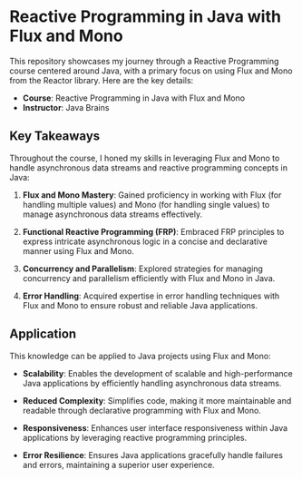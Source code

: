 # Reactive Programming in Java with Flux and Mono

This repository showcases my journey through a Reactive Programming course centered around Java, with a primary focus on using Flux and Mono from the Reactor library. Here are the key details:

- **Course**: Reactive Programming in Java with Flux and Mono
- **Instructor**: Java Brains

## Key Takeaways

Throughout the course, I honed my skills in leveraging Flux and Mono to handle asynchronous data streams and reactive programming concepts in Java:

1. **Flux and Mono Mastery**: Gained proficiency in working with Flux (for handling multiple values) and Mono (for handling single values) to manage asynchronous data streams effectively.

2. **Functional Reactive Programming (FRP)**: Embraced FRP principles to express intricate asynchronous logic in a concise and declarative manner using Flux and Mono.

3. **Concurrency and Parallelism**: Explored strategies for managing concurrency and parallelism efficiently with Flux and Mono in Java.

4. **Error Handling**: Acquired expertise in error handling techniques with Flux and Mono to ensure robust and reliable Java applications.

## Application

This knowledge can be applied to Java projects using Flux and Mono:

- **Scalability**: Enables the development of scalable and high-performance Java applications by efficiently handling asynchronous data streams.

- **Reduced Complexity**: Simplifies code, making it more maintainable and readable through declarative programming with Flux and Mono.

- **Responsiveness**: Enhances user interface responsiveness within Java applications by leveraging reactive programming principles.

- **Error Resilience**: Ensures Java applications gracefully handle failures and errors, maintaining a superior user experience.

